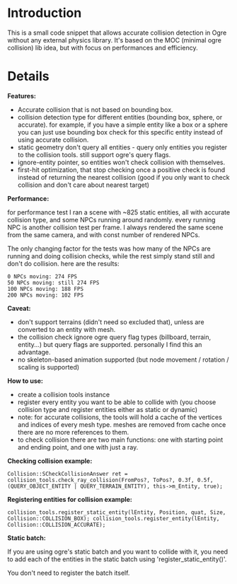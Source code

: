# Introduction #

This is a small code snippet that allows accurate collision detection in Ogre without any external physics library. It's based on the MOC (minimal ogre collision) lib idea, but with focus on performances and efficiency.

# Details #

**Features:**

  * Accurate collision that is not based on bounding box.
  * collision detection type for different entities (bounding box, sphere, or accurate). for example, if you have a simple entity like a box or a sphere you can just use bounding box check for this specific entity instead of using accurate collision.
  * static geometry don't query all entities - query only entities you register to the collision tools. still support ogre's query flags.
  * ignore-entity pointer, so entities won't check collision with themselves.
  * first-hit optimization, that stop checking once a positive check is found instead of returning the nearest collision (good if you only want to check collision and don't care about nearest target)

**Performance:**

for performance test I ran a scene with ~825 static entities, all with accurate collision type, and some NPCs running around randomly.
every running NPC is another collision test per frame. I always rendered the same scene from the same camera, and with const number of rendered NPCs.

The only changing factor for the tests was how many of the NPCs are running and doing collision checks, while the rest simply stand still and don't do collision. here are the results:
```
0 NPCs moving: 274 FPS
50 NPCs moving: still 274 FPS
100 NPCs moving: 188 FPS
200 NPCs moving: 102 FPS
```

**Caveat:**
  * don't support terrains (didn't need so excluded that), unless are converted to an entity with mesh.
  * the collision check ignore ogre query flag types (billboard, terrain, entity...) but query flags are supported. personally I find this an advantage.
  * no skeleton-based animation supported (but node movement / rotation / scaling is supported)

**How to use:**

  * create a collision tools instance
  * register every entity you want to be able to collide with (you choose collision type and register entities either as static or dynamic)
  * note: for accurate collisions, the tools will hold a cache of the vertices and indices of every mesh type. meshes are removed from cache once there are no more references to them.
  * to check collision there are two main functions: one with starting point and ending point, and one with just a ray.

**Checking collision example:**

`Collision::SCheckCollisionAnswer ret = collision_tools.check_ray_collision(FromPos?, ToPos?, 0.3f, 0.5f, (QUERY_OBJECT_ENTITY | QUERY_TERRAIN_ENTITY), this->m_Entity, true);`

**Registering entities for collision example:**

`collision_tools.register_static_entity(lEntity, Position, quat, Size, Collision::COLLISION_BOX); collision_tools.register_entity(lEntity, Collision::COLLISION_ACCURATE);`

**Static batch:**

If you are using ogre's static batch and you want to collide with it, you need to add each of the entities in the static batch using 'register\_static\_entity()'.

You don't need to register the batch itself.